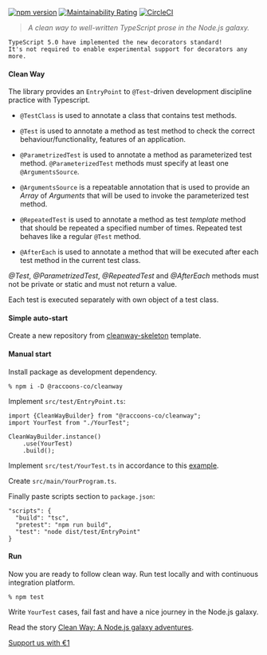 [![npm version](https://badge.fury.io/js/@raccoons-co%2Fcleanway.svg)](https://badge.fury.io/js/@raccoons-co%2Fcleanway)
[![Maintainability Rating](https://sonarcloud.io/api/project_badges/measure?project=raccoons-co_cleanway&metric=sqale_rating)](https://sonarcloud.io/summary/new_code?id=raccoons-co_cleanway)
[![CircleCI](https://dl.circleci.com/status-badge/img/gh/raccoons-co/cleanway/tree/master.svg?style=svg)](https://dl.circleci.com/status-badge/redirect/gh/raccoons-co/cleanway/tree/master)

>*A clean way to well-written TypeScript prose in the Node.js galaxy.*
```
TypeScript 5.0 have implemented the new decorators standard! 
It's not required to enable experimental support for decorators any more.
```
#### Clean Way 
The library provides an `EntryPoint` to `@Test`-driven development discipline practice 
with Typescript.

- `@TestClass` is used to annotate a class that contains test methods.

- `@Test` is used to annotate a method as test method to check the correct behaviour/functionality, 
features of an application.

- `@ParametrizedTest` is used to annotate a method as parameterized test method. 
`@ParameterizedTest` methods must specify at least one `@ArgumentsSource`.

- `@ArgumentsSource` is a repeatable annotation that is used to provide an *Array* of *Arguments* 
that will be used to invoke the parameterized test method.

-  `@RepeatedTest` is used to annotate a method as test *template* method that should be repeated 
a specified number of times. Repeated test behaves like a regular `@Test` method.


- `@AfterEach` is used to annotate a method that will be executed after each test method 
in the current test class.

*@Test*, *@ParametrizedTest*, *@RepeatedTest* and *@AfterEach* methods must not be private 
or static and must not return a value.

Each test is executed separately with own object of a test class.
  
#### Simple auto-start

Create a new repository from [cleanway-skeleton](https://github.com/raccoons-co/cleanway-skeleton)
template.

#### Manual start

Install package as development dependency.

```shell script
% npm i -D @raccoons-co/cleanway
```

Implement `src/test/EntryPoint.ts`:
~~~~
import {CleanWayBuilder} from "@raccoons-co/cleanway";
import YourTest from "./YourTest";

CleanWayBuilder.instance()
    .use(YourTest)
    .build();
~~~~
Implement `src/test/YourTest.ts` in accordance to this
[example](https://github.com/raccoons-co/cleanway/blob/master/src/test/YourTest.ts).

Create `src/main/YourProgram.ts`.

Finally paste scripts section to `package.json`:
~~~~
"scripts": {
  "build": "tsc",
  "pretest": "npm run build",
  "test": "node dist/test/EntryPoint"
}
~~~~

#### Run

Now you are ready to follow clean way.
Run test locally and with continuous integration platform. 

~~~~shell script
% npm test
~~~~

Write `YourTest` cases, fail fast 
and have a nice journey in the Node.js galaxy.

Read the story [Clean Way: A Node.js galaxy adventures](https://bus.raccoons.co/artefacts/cleanway).

[Support us with €1](https://send.monobank.ua/jar/6KuKuBf8ki)
